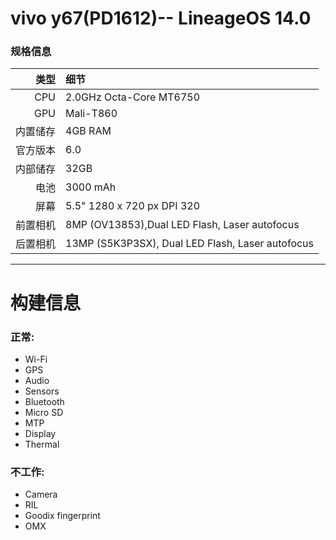 vivo y67(PD1612)-- LineageOS 14.0
==============

### 规格信息

类型     | 细节
-------:|:---------------------------------------------
CPU     | 2.0GHz Octa-Core MT6750
GPU     | Mali-T860
内置储存  | 4GB RAM
官方版本 | 6.0
内部储存 | 32GB
电池 | 3000 mAh
屏幕 | 5.5" 1280 x 720 px DPI 320
前置相机 | 8MP (OV13853),Dual LED Flash, Laser autofocus
后置相机 | 13MP (S5K3P3SX), Dual LED Flash, Laser autofocus
---------------------------------------------------------

# 构建信息

### 正常:
 * Wi-Fi
 * GPS
 * Audio
 * Sensors
 * Bluetooth
 * Micro SD
 * MTP
 * Display
 * Thermal

### 不工作:
 * Camera
 * RIL
 * Goodix fingerprint
 * OMX